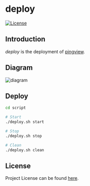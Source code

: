 # deploy

[![License](https://img.shields.io/github/license/pingview/deploy.svg)](https://github.com/pingview/deploy/blob/main/LICENSE)



## Introduction

*deploy* is the deployment of [pingview](https://github.com/pingview).



## Diagram

![diagram](diagram.png)



## Deploy

```bash
cd script

# Start
./deploy.sh start

# Stop
./deploy.sh stop

# Clean
./deploy.sh clean
```



## License

Project License can be found [here](LICENSE).
